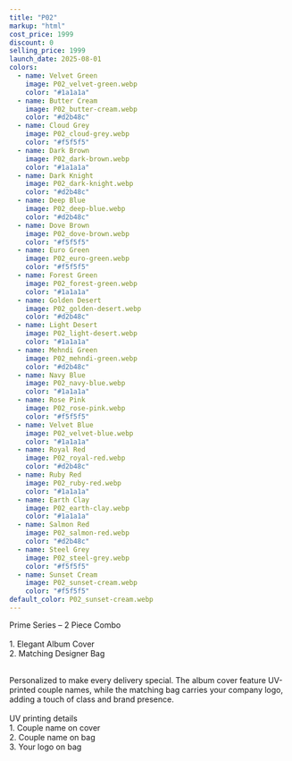 ```yaml
---
title: "P02"
markup: "html"
cost_price: 1999
discount: 0
selling_price: 1999
launch_date: 2025-08-01
colors:
  - name: Velvet Green
    image: P02_velvet-green.webp
    color: "#1a1a1a"
  - name: Butter Cream
    image: P02_butter-cream.webp
    color: "#d2b48c"
  - name: Cloud Grey
    image: P02_cloud-grey.webp
    color: "#f5f5f5"
  - name: Dark Brown
    image: P02_dark-brown.webp
    color: "#1a1a1a"
  - name: Dark Knight
    image: P02_dark-knight.webp
    color: "#d2b48c"
  - name: Deep Blue
    image: P02_deep-blue.webp
    color: "#d2b48c"
  - name: Dove Brown
    image: P02_dove-brown.webp
    color: "#f5f5f5"
  - name: Euro Green
    image: P02_euro-green.webp
    color: "#f5f5f5"
  - name: Forest Green
    image: P02_forest-green.webp
    color: "#1a1a1a"
  - name: Golden Desert
    image: P02_golden-desert.webp
    color: "#d2b48c"
  - name: Light Desert
    image: P02_light-desert.webp
    color: "#1a1a1a"
  - name: Mehndi Green
    image: P02_mehndi-green.webp
    color: "#d2b48c"
  - name: Navy Blue
    image: P02_navy-blue.webp
    color: "#1a1a1a"
  - name: Rose Pink
    image: P02_rose-pink.webp
    color: "#f5f5f5"
  - name: Velvet Blue
    image: P02_velvet-blue.webp
    color: "#1a1a1a"
  - name: Royal Red
    image: P02_royal-red.webp
    color: "#d2b48c"
  - name: Ruby Red
    image: P02_ruby-red.webp
    color: "#1a1a1a"
  - name: Earth Clay
    image: P02_earth-clay.webp
    color: "#1a1a1a"
  - name: Salmon Red
    image: P02_salmon-red.webp
    color: "#d2b48c"
  - name: Steel Grey
    image: P02_steel-grey.webp
    color: "#f5f5f5"
  - name: Sunset Cream
    image: P02_sunset-cream.webp
    color: "#f5f5f5"
default_color: P02_sunset-cream.webp
---
```


Prime Series – 2 Piece Combo<br><br> <span class='text-b font-medium text-lime-300 mb-1'> 1. Elegant Album Cover<br> 2. Matching Designer Bag<br><br> </span> <div class='max-w-xl mx-auto'> Personalized to make every delivery special. The album cover feature UV-printed couple names, while the matching bag carries your company logo, adding a touch of class and brand presence. </div> <div class='max-w-xl mx-auto text-b font-medium text-lime-300 mb-1'> <br>UV printing details<br> </div> <span class='text-r mb-1'> 1. Couple name on cover<br> 2. Couple name on bag<br> 3. Your logo on bag<br> </span>
